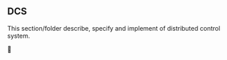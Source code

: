 ## DCS

This section/folder describe, specify and implement of distributed control system.

:construction:
